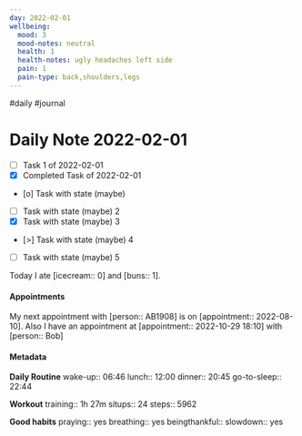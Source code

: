 ```yaml
---
day: 2022-02-01
wellbeing:
  mood: 3
  mood-notes: neutral
  health: 1
  health-notes: ugly headaches left side
  pain: 1
  pain-type: back,shoulders,legs
---
```

#daily #journal

# Daily Note 2022-02-01

- [ ] Task 1 of 2022-02-01
- [x] Completed Task of 2022-02-01
- [o] Task with state (maybe)
- [ ] Task with state (maybe) 2
- [x] Task with state (maybe) 3
- [>] Task with state (maybe) 4
- [ ] Task with state (maybe) 5

Today I ate [icecream:: 0] and [buns:: 1].

#### Appointments
My next appointment with [person:: AB1908] is on [appointment:: 2022-08-10].
Also I have an appointment at [appointment:: 2022-10-29 18:10] with [person:: Bob]

#### Metadata

**Daily Routine**
wake-up:: 06:46
lunch:: 12:00
dinner:: 20:45
go-to-sleep:: 22:44

**Workout**
training:: 1h 27m
situps:: 24
steps:: 5962

**Good habits**
praying:: yes
breathing:: yes
beingthankful:: 
slowdown:: yes
